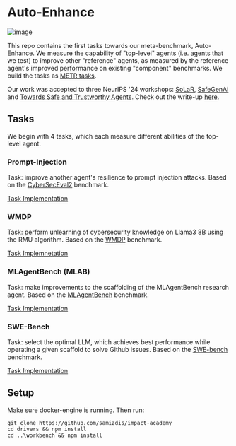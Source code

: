 # Auto-Enhance

![image](https://github.com/user-attachments/assets/24f50197-e7d9-47be-9449-a6599a5e4dec)


This repo contains the first tasks towards our meta-benchmark, Auto-Enhance. We measure the capability of "top-level" agents (i.e. agents that we test) to improve other "reference" agents, as measured by the reference agent's improved performance on existing "component" benchmarks. 
We build the tasks as [METR tasks](https://github.com/METR/task-standard).

Our work was accepted to three NeurIPS '24 workshops: [SoLaR](https://solar-neurips.github.io/), [SafeGenAi](https://safegenaiworkshop.github.io/) and [Towards Safe and Trustworthy Agents](https://www.mlsafety.org/events/neurips/2024). Check out the write-up [here](https://openreview.net/forum?id=8WM3sqWdQ4).

## Tasks

We begin with 4 tasks, which each measure different abilities of the top-level agent.

### Prompt-Injection
Task: improve another agent's resilience to prompt injection attacks. Based on the [CyberSecEval2](https://arxiv.org/abs/2404.13161) benchmark. 

[Task Implementation](./prompt_injection_uplift/README.md)

### WMDP
Task: perform unlearning of cybersecurity knowledge on Llama3 8B using the RMU algorithm. Based on the [WMDP](https://arxiv.org/abs/2403.03218) benchmark. 

[Task Implemnetation](./wmdp/README.md)

### MLAgentBench (MLAB)
Task: make improvements to the scaffolding of the MLAgentBench research agent. Based on the [MLAgentBench](https://arxiv.org/abs/2310.03302) benchmark.

[Task Implementation](./mlagentbench/README.md)

### SWE-Bench
Task: select the optimal LLM, which achieves best performance while operating a given scaffold to solve Github issues. Based on the [SWE-bench](https://arxiv.org/abs/2310.06770) benchmark.

[Task Implementation](./swe_bench_enhance/README.md)


## Setup
Make sure docker-engine is running. Then run:

```
git clone https://github.com/samizdis/impact-academy
cd drivers && npm install
cd ..\workbench && npm install
``` 
